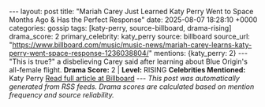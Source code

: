 --- layout: post title: "Mariah Carey Just Learned Katy Perry Went to Space Months Ago & Has the Perfect Response" date: 2025-08-07 18:28:10 +0000 categories: gossip tags: [katy-perry, source-billboard, drama-rising] drama_score: 2 primary_celebrity: katy_perry source: billboard source_url: "https://www.billboard.com/music/music-news/mariah-carey-learns-katy-perry-went-space-response-1236038804/" mentions: {katy_perry: 2} --- "This is true?" a disbelieving Carey said after learning about Blue Origin's all-female flight. **Drama Score:** 2 | **Level:** RISING **Celebrities Mentioned:** Katy Perry [Read full article at Billboard](https://www.billboard.com/music/music-news/mariah-carey-learns-katy-perry-went-space-response-1236038804/) --- *This post was automatically generated from RSS feeds. Drama scores are calculated based on mention frequency and source reliability.*